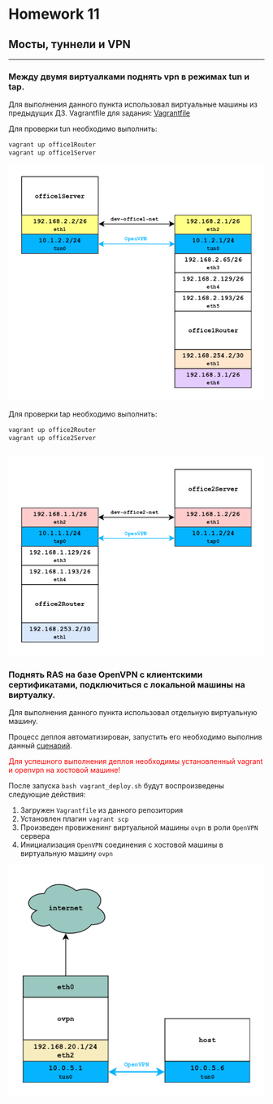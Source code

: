 # Homework 11

##  Мосты, туннели и VPN
-------------
### Между двумя виртуалками поднять vpn в режимах tun и tap.
Для выполнения данного пункта использовал виртуальные машины из предыдущих ДЗ.
Vagrantfile для задания: [Vagrantfile](./tun_tap/Vagrantfile)

Для проверки tun необходимо выполнить:
```
vagrant up office1Router
vagrant up office1Server
```
<a href="https://raw.githubusercontent.com/reddare/otus-linux/master/hw11/tun_tap/hw11-tun.png" rel="Click!">![map](./tun_tap/hw11-tun.png)</a>

Для проверки tap необходимо выполнить:
```
vagrant up office2Router
vagrant up office2Server
```
<a href="https://raw.githubusercontent.com/reddare/otus-linux/master/hw11/tun_tap/hw11-tap.png" rel="Click!">![map](./tun_tap/hw11-tap.png)</a>
-------------
### Поднять RAS на базе OpenVPN с клиентскими сертификатами, подключиться с локальной машины на виртуалку.
Для выполнения данного пункта использовал отдельную виртуальную машину.

Процесс деплоя автоматизирован, запустить его необходимо выполнив данный [сценарий](./ovpn/vagrant_deploy.sh).

<span style="color:red">Для успешного выполнения деплоя необходимы установленный vagrant и openvpn на хостовой машине!</span>

После запуска ```bash vagrant_deploy.sh``` будут воспроизведены следующие действия:
1. Загружен ```Vagrantfile``` из данного репозитория
2. Установлен плагин ```vagrant scp```
3. Произведен провиженинг виртуальной машины ```ovpn``` в роли ```OpenVPN``` сервера
4. Инициализация ```OpenVPN``` соединения с хостовой машины в виртуальную машину ```ovpn```

<a href="https://raw.githubusercontent.com/reddare/otus-linux/master/hw11/ovpn/hw11-tap.png" rel="Click!">![map](./ovpn/hw11-ovpn.png)</a>
